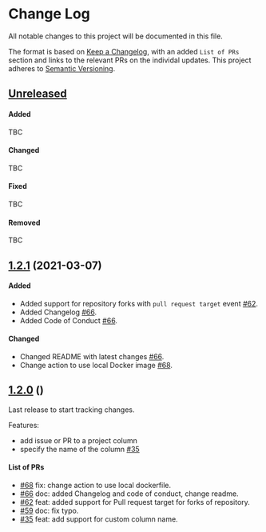 # Change Log


All notable changes to this project will be documented in this file.

The format is based on [Keep a Changelog](https://keepachangelog.com/en/1.0.0/), with an added `List of PRs` section and links to the relevant PRs on the individal updates. This project adheres to [Semantic Versioning](https://semver.org/spec/v2.0.0.html).

## [Unreleased](https://github.com/srggrs/assign-one-project-github-action/compare/prep-release-1.2.1...HEAD)

#### Added

TBC

#### Changed

TBC

#### Fixed

TBC

#### Removed

TBC

## [1.2.1](https://github.com/srggrs/assign-one-project-github-action/compare/prep-release-1.2.1...HEAD) (2021-03-07)

#### Added
* Added support for repository forks with `pull request target` event [#62](https://github.com/srggrs/assign-one-project-github-action/pull/62).
* Added Changelog [#66](https://github.com/srggrs/assign-one-project-github-action/pull/66).
* Added Code of Conduct [#66](https://github.com/srggrs/assign-one-project-github-action/pull/66).

#### Changed

* Changed README with latest changes [#66](https://github.com/srggrs/assign-one-project-github-action/pull/66).
* Change action to use local Docker image [#68](https://github.com/srggrs/assign-one-project-github-action/pull/68).

## [1.2.0](https://github.com/srggrs/assign-one-project-github-action/compare/prep-release-1.2.0...HEAD) ()

Last release to start tracking changes.

Features:
* add issue or PR to a project column
* specify the name of the column [#35](https://github.com/srggrs/assign-one-project-github-action/pull/35)

#### List of PRs

- [#68](https://github.com/srggrs/assign-one-project-github-action/pull/68) fix: change action to use local dockerfile.
- [#66](https://github.com/srggrs/assign-one-project-github-action/pull/66) doc: added Changelog and code of conduct, change readme.
- [#62](https://github.com/srggrs/assign-one-project-github-action/pull/62) feat: added support for Pull request target for forks of repository.
- [#59](https://github.com/srggrs/assign-one-project-github-action/pull/59) doc: fix typo.
- [#35](https://github.com/srggrs/assign-one-project-github-action/pull/35) feat: add support for custom column name.
